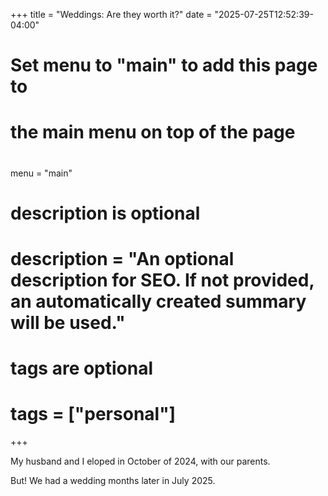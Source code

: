 +++
title = "Weddings: Are they worth it?"
date = "2025-07-25T12:52:39-04:00"

#
# Set menu to "main" to add this page to
# the main menu on top of the page
#
menu = "main"

#
# description is optional
#
# description = "An optional description for SEO. If not provided, an automatically created summary will be used."

#
# tags are optional
#
# tags = ["personal"]
+++

My husband and I eloped in October of 2024, with our parents.

But! We had a wedding months later in July 2025.
